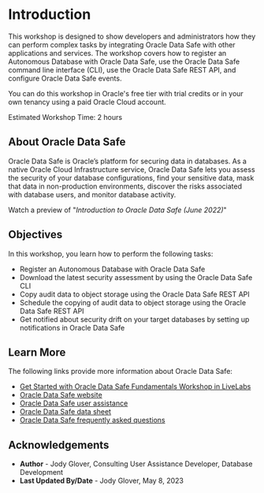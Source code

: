 # Introduction

This workshop is designed to show developers and administrators how they can perform complex tasks by integrating Oracle Data Safe with other applications and services. The workshop covers how to register an Autonomous Database with Oracle Data Safe, use the Oracle Data Safe command line interface (CLI), use the Oracle Data Safe REST API, and configure Oracle Data Safe events.

You can do this workshop in Oracle's free tier with trial credits or in your own tenancy using a paid Oracle Cloud account.

Estimated Workshop Time: 2 hours

## About Oracle Data Safe

Oracle Data Safe is Oracle’s platform for securing data in databases. As a native Oracle Cloud Infrastructure service, Oracle Data Safe lets you assess the security of your database configurations, find your sensitive data, mask that data in non-production environments, discover the risks associated with database users, and monitor database activity.

Watch a preview of "*Introduction to Oracle Data Safe (June 2022)*" [](youtube:UUc26bpdFnc)

## Objectives

In this workshop, you learn how to perform the following tasks:

- Register an Autonomous Database with Oracle Data Safe
- Download the latest security assessment by using the Oracle Data Safe CLI
- Copy audit data to object storage using the Oracle Data Safe REST API
- Schedule the copying of audit data to object storage using the Oracle Data Safe REST API
- Get notified about security drift on your target databases by setting up notifications in Oracle Data Safe

## Learn More

The following links provide more information about Oracle Data Safe:

- [Get Started with Oracle Data Safe Fundamentals Workshop in LiveLabs](https://apexapps.oracle.com/pls/apex/dbpm/r/livelabs/view-workshop?wid=598)
- [Oracle Data Safe website](https://www.oracle.com/database/technologies/security/data-safe.html)
- [Oracle Data Safe user assistance](https://docs.oracle.com/en/cloud/paas/data-safe/index.html)
- [Oracle Data Safe data sheet](https://www.oracle.com/a/tech/docs/dbsec/data-safe/ds-security-data-safe.pdf)
- [Oracle Data Safe frequently asked questions](https://www.oracle.com/a/tech/docs/dbsec/data-safe/faq-security-data-safe.pdf)

## Acknowledgements

* **Author** - Jody Glover, Consulting User Assistance Developer, Database Development
* **Last Updated By/Date** - Jody Glover, May 8, 2023
